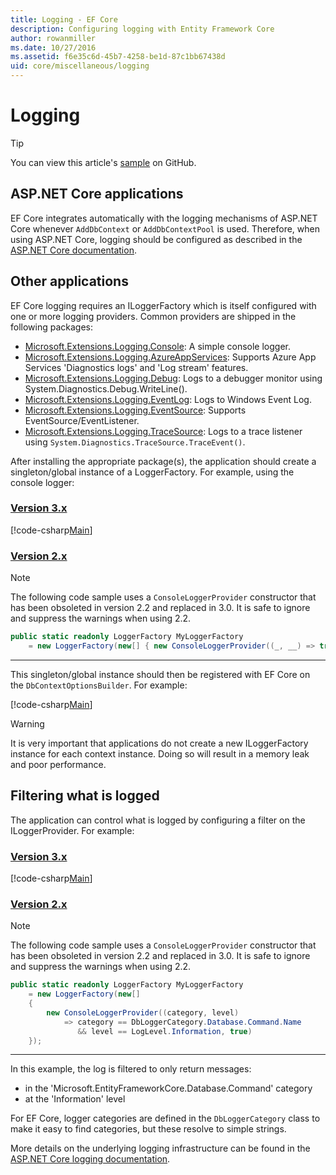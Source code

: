 ```yaml
---
title: Logging - EF Core
description: Configuring logging with Entity Framework Core
author: rowanmiller
ms.date: 10/27/2016
ms.assetid: f6e35c6d-45b7-4258-be1d-87c1bb67438d
uid: core/miscellaneous/logging
---
```

# Logging

> [!TIP]  
> You can view this article's [sample](https://github.com/dotnet/EntityFramework.Docs/tree/master/samples/core/Miscellaneous/Logging) on GitHub.

## ASP.NET Core applications

EF Core integrates automatically with the logging mechanisms of ASP.NET Core whenever `AddDbContext` or `AddDbContextPool` is used. Therefore, when using ASP.NET Core, logging should be configured as described in the [ASP.NET Core documentation](/aspnet/core/fundamentals/logging?tabs=aspnetcore2x).

## Other applications

EF Core logging requires an ILoggerFactory which is itself configured with one or more logging providers. Common providers are shipped in the following packages:

* [Microsoft.Extensions.Logging.Console](https://www.nuget.org/packages/Microsoft.Extensions.Logging.Console/): A simple console logger.
* [Microsoft.Extensions.Logging.AzureAppServices](https://www.nuget.org/packages/Microsoft.Extensions.Logging.AzureAppServices/): Supports Azure App Services 'Diagnostics logs' and 'Log stream' features.
* [Microsoft.Extensions.Logging.Debug](https://www.nuget.org/packages/Microsoft.Extensions.Logging.Debug/): Logs to a debugger monitor using System.Diagnostics.Debug.WriteLine().
* [Microsoft.Extensions.Logging.EventLog](https://www.nuget.org/packages/Microsoft.Extensions.Logging.EventLog/): Logs to Windows Event Log.
* [Microsoft.Extensions.Logging.EventSource](https://www.nuget.org/packages/Microsoft.Extensions.Logging.EventSource/): Supports EventSource/EventListener.
* [Microsoft.Extensions.Logging.TraceSource](https://www.nuget.org/packages/Microsoft.Extensions.Logging.TraceSource/): Logs to a trace listener using `System.Diagnostics.TraceSource.TraceEvent()`.

After installing the appropriate package(s), the application should create a singleton/global instance of a LoggerFactory. For example, using the console logger:

### [Version 3.x](#tab/v3)

[!code-csharp[Main](../../../samples/core/Miscellaneous/Logging/Logging/BloggingContext.cs#DefineLoggerFactory)]

### [Version 2.x](#tab/v2)

> [!NOTE]
> The following code sample uses a `ConsoleLoggerProvider` constructor that has been obsoleted in version 2.2 and replaced in 3.0. It is safe to ignore and suppress the warnings when using 2.2.

``` csharp
public static readonly LoggerFactory MyLoggerFactory
    = new LoggerFactory(new[] { new ConsoleLoggerProvider((_, __) => true, true) });
```

***

This singleton/global instance should then be registered with EF Core on the `DbContextOptionsBuilder`. For example:

[!code-csharp[Main](../../../samples/core/Miscellaneous/Logging/Logging/BloggingContext.cs#RegisterLoggerFactory)]

> [!WARNING]
> It is very important that applications do not create a new ILoggerFactory instance for each context instance. Doing so will result in a memory leak and poor performance.

## Filtering what is logged

The application can control what is logged by configuring a filter on the ILoggerProvider. For example:

### [Version 3.x](#tab/v3)

[!code-csharp[Main](../../../samples/core/Miscellaneous/Logging/Logging/BloggingContextWithFiltering.cs#DefineLoggerFactory)]

### [Version 2.x](#tab/v2)

> [!NOTE]
> The following code sample uses a `ConsoleLoggerProvider` constructor that has been obsoleted in version 2.2 and replaced in 3.0. It is safe to ignore and suppress the warnings when using 2.2.

``` csharp
public static readonly LoggerFactory MyLoggerFactory
    = new LoggerFactory(new[]
    {
        new ConsoleLoggerProvider((category, level)
            => category == DbLoggerCategory.Database.Command.Name
               && level == LogLevel.Information, true)
    });
```

***

In this example, the log is filtered to only return messages:

* in the 'Microsoft.EntityFrameworkCore.Database.Command' category
* at the 'Information' level

For EF Core, logger categories are defined in the `DbLoggerCategory` class to make it easy to find categories, but these resolve to simple strings.

More details on the underlying logging infrastructure can be found in the [ASP.NET Core logging documentation](/aspnet/core/fundamentals/logging?tabs=aspnetcore2x).
